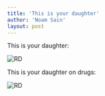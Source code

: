 ```yaml
---
title: 'This is your daughter'
author: 'Noam Sain'
layout: post
---
```


This is your daughter:

![RD](/assets/2015-06-rd-before.jpg)

This is your daughter on drugs:

![RD](/assets/2015-06-rd-post.jpg)